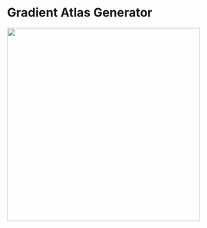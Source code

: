 # Gradient Atlas Generator
<img src="https://github.com/user-attachments/assets/deaab3c1-4038-4299-bb49-f725abcbb5d2" width="450" />
